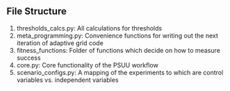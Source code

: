 ## File Structure

1. thresholds_calcs.py: All calculations for thresholds
2. meta_programming.py: Convenience functions for writing out the next iteration of adaptive grid code
3. fitness_functions: Folder of functions which decide on how to measure success
4. core.py: Core functionality of the PSUU workflow
5. scenario_configs.py: A mapping of the experiments to which are control variables vs. independent variables